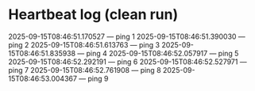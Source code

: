 # Heartbeat log (clean run)
2025-09-15T08:46:51.170527 — ping 1
2025-09-15T08:46:51.390030 — ping 2
2025-09-15T08:46:51.613763 — ping 3
2025-09-15T08:46:51.835938 — ping 4
2025-09-15T08:46:52.057917 — ping 5
2025-09-15T08:46:52.292191 — ping 6
2025-09-15T08:46:52.527971 — ping 7
2025-09-15T08:46:52.761908 — ping 8
2025-09-15T08:46:53.004367 — ping 9
